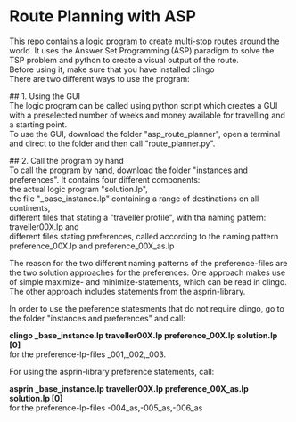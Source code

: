 # Route Planning with ASP
This repo contains a logic program to create multi-stop routes around the world. It uses the Answer Set Programming (ASP) paradigm to solve the TSP problem and python to create a visual output of the route.
<br>Before using it, make sure that you have installed clingo
<br>There are two different ways to use the program:
<p>
## 1. Using the GUI
<br>The logic program can be called using python script which creates a GUI with a preselected number of weeks and money available for travelling and a starting point. 
<br>To use the GUI, download the folder "asp_route_planner", open a terminal and direct to the folder and then call "route_planner.py".
</p>
<p>
## 2. Call the program by hand
<br>To call the program by hand, download the folder "instances and preferences". It contains four different components: 
<br>the actual logic program "solution.lp",
<br>the file "_base_instance.lp" containing a range of destinations on all continents,
<br>different files that stating a "traveller profile", with tha naming pattern: traveller00X.lp and
<br>different files stating preferences, called according to the naming pattern preference_00X.lp and preference_00X_as.lp 

The reason for the two different naming patterns of the preference-files are the two solution approaches for the preferences. One approach makes use of simple maximize- and minimize-statements, which can be read in clingo. The other approach includes statements from the asprin-library. 
</p>
In order to use the preference statesments that do not require clingo, go to the folder "instances and preferences" and call:
<p>
<b>clingo _base_instance.lp traveller00X.lp preference_00X.lp solution.lp [0]</b>
<br>for the preference-lp-files _001,_002,_003.
 
For using the asprin-library preference statements, call:
<p>
<b>asprin _base_instance.lp traveller00X.lp preference_00X_as.lp solution.lp [0]</b>
<br>for the preference-lp-files -004_as,-005_as,-006_as
</p>
</p>

